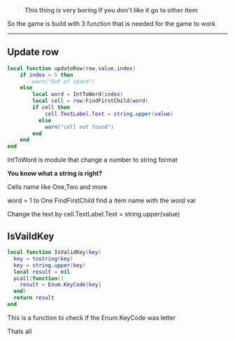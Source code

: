 > **This thing is very boring If you don't like it go to other item**

So the game is build with 3 function that is needed for the game to work

---

## Update row

```lua
local function updateRow(row,value,index)
    if index > 5 then
      --warn("Out of space")
    else
        local word = IntToWord(index)
        local cell = row:FindFirstChild(word)
        if cell then
            cell.TextLabel.Text = string.upper(value)
          else
            warn("cell not found")
        end
    end
end
```

IntToWord is module that change a number to string format

**You know what a string is right?**

Cells name like One,Two and more

word = 1 to One
FindFirstChild find a item name with the word var

Change the text by cell.TextLabel.Text = string.upper(value)

## IsVaildKey

```lua
local function IsValidKey(key)
  key = tostring(key)
  key = string.upper(key)
  local result = nil
  pcall(function()
    result = Enum.KeyCode[key]
  end)
  return result
end
```

This is a function to check if the Enum.KeyCode was letter

Thats all
